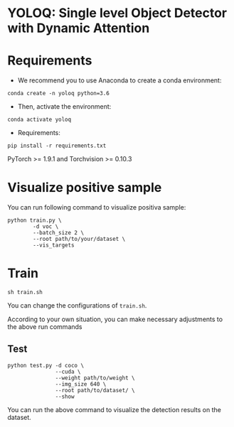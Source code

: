 # YOLOQ: Single level Object Detector with Dynamic Attention
# Requirements
- We recommend you to use Anaconda to create a conda environment:
```Shell
conda create -n yoloq python=3.6
```

- Then, activate the environment:
```Shell
conda activate yoloq
```

- Requirements:
```Shell
pip install -r requirements.txt 
```
PyTorch >= 1.9.1 and Torchvision >= 0.10.3

# Visualize positive sample
You can run following command to visualize positiva sample:
```Shell
python train.py \
        -d voc \
        --batch_size 2 \
        --root path/to/your/dataset \
        --vis_targets
```

# Train
```Shell
sh train.sh
```

You can change the configurations of `train.sh`.

According to your own situation, you can make necessary adjustments to the above run commands

## Test
```Shell
python test.py -d coco \
               --cuda \
               --weight path/to/weight \
               --img_size 640 \
               --root path/to/dataset/ \
               --show
```

You can run the above command to visualize the detection results on the dataset.
